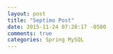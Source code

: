 ```yaml
---
layout: post
title: "Septimo Post"
date: 2015-11-24 07:20:17 -0500
comments: true
categories: Spring MySQL
---
```

